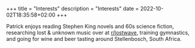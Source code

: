 +++
title = "Interests"
description = "Interests"
date = 2022-10-02T18:35:58+02:00
+++

Patrick enjoys reading Stephen King novels and 60s science fiction, researching lost & unknown music over at [r/lostwave](https://reddit.com/r/lostwave), training gymnastics, and going for wine and beer tasting around Stellenbosch, South Africa.
